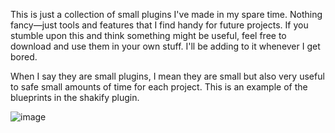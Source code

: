 This is just a collection of small plugins I've made in my spare time. Nothing fancy—just tools and features that I find handy for future projects. If you stumble upon this and think something might be useful, feel free to download and use them in your own stuff. I'll be adding to it whenever I get bored.

When I say they are small plugins, I mean they are small but also very useful to safe small amounts of time for each project. This is an example of the blueprints in the shakify plugin.

![image](https://github.com/user-attachments/assets/46935915-0c08-46c9-bb93-4ef14e2bd1b4)
